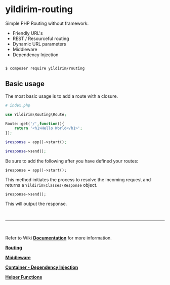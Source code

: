 # yildirim-routing

Simple PHP Routing without framework.

- Friendly URL's
- REST / Resourceful routing
- Dynamic URL parameters
- Middleware
- Dependency Injection

```

$ composer require yildirim/routing

```

## Basic usage

The most basic usage is to add a route with a closure.

```php
# index.php

use Yildirim\Routing\Route;

Route::get('/',function(){
	return '<h1>Hello World</h1>';
});

$response = app()->start();

$response->send();

```

Be sure to add the following after you have defined your routes:

`$response = app()->start();`

This method initiates the process to resolve the incoming request and returns a `Yildirim\Classes\Response` object.

`$response->send();`

This will output the response.

&nbsp;
___
&nbsp;

Refer to Wiki **[Documentation](https://github.com/NadK2/yildirim-routing/wiki)** for more information.

**[Routing](https://github.com/NadK2/yildirim-routing/wiki/1.-Routing)**

**[Middleware](https://github.com/NadK2/yildirim-routing/wiki/2.-Middleware)**

**[Container - Dependency Injection](https://github.com/NadK2/yildirim-routing/wiki/3.-Dependency-Injection)**

**[Helper Functions](https://github.com/NadK2/yildirim-routing/wiki/Helper-Functions)**

